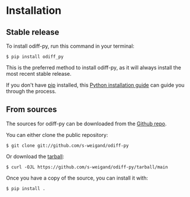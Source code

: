 ```{highlight} shell

```

# Installation

## Stable release

To install odiff-py, run this command in your terminal:

```console
$ pip install odiff_py
```

This is the preferred method to install odiff-py, as it will always install the most recent stable release.

If you don't have [pip] installed, this [Python installation guide] can guide
you through the process.

## From sources

The sources for odiff-py can be downloaded from the [Github repo].

You can either clone the public repository:

```console
$ git clone git://github.com/s-weigand/odiff-py
```

Or download the [tarball]:

```console
$ curl -OJL https://github.com/s-weigand/odiff-py/tarball/main
```

Once you have a copy of the source, you can install it with:

```console
$ pip install .
```

[github repo]: https://github.com/s-weigand/odiff-py
[pip]: https://pip.pypa.io
[python installation guide]: http://docs.python-guide.org/en/latest/starting/installation/
[tarball]: https://github.com/s-weigand/odiff-py/tarball/main
